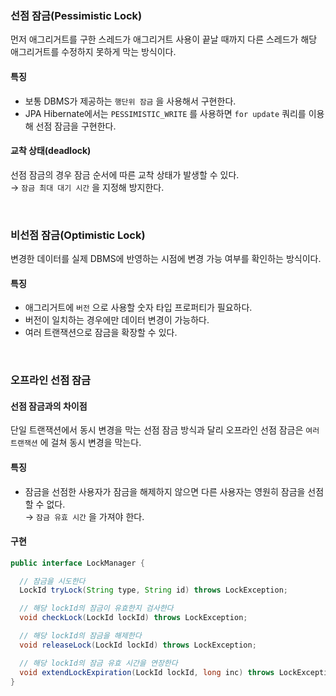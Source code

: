 ### 선점 잠금(Pessimistic Lock)

먼저 애그리거트를 구한 스레드가 애그리거트 사용이 끝날 때까지 다른 스레드가 해당 애그리거트를 수정하지 못하게 막는 방식이다.

#### 특징

- 보통 DBMS가 제공하는 `행단위 잠금` 을 사용해서 구현한다.
- JPA Hibernate에서는 `PESSIMISTIC_WRITE` 를 사용하면 `for update` 쿼리를 이용해 선점 잠금을 구현한다.

#### 교착 상태(deadlock)

선점 잠금의 경우 잠금 순서에 따른 교착 상태가 발생할 수 있다. <br>
→ `잠금 최대 대기 시간` 을 지정해 방지한다.

<br>

### 비선점 잠금(Optimistic Lock)

변경한 데이터를 실제 DBMS에 반영하는 시점에 변경 가능 여부를 확인하는 방식이다.

#### 특징

- 애그리거트에 `버전` 으로 사용할 숫자 타입 프로퍼티가 필요하다.
- 버전이 일치하는 경우에만 데이터 변경이 가능하다.
- 여러 트랜잭션으로 잠금을 확장할 수 있다.

<br>

### 오프라인 선점 잠금

#### 선점 잠금과의 차이점

단일 트랜잭션에서 동시 변경을 막는 선점 잠금 방식과 달리 오프라인 선점 잠금은 `여러 트랜잭션` 에 걸쳐 동시 변경을 막는다.

#### 특징

- 잠금을 선점한 사용자가 잠금을 해제하지 않으면 다른 사용자는 영원히 잠금을 선점할 수 없다. <br>
  → `잠금 유효 시간` 을 가져야 한다.

#### 구현

```java
public interface LockManager {

  // 잠금을 시도한다
  LockId tryLock(String type, String id) throws LockException;

  // 해당 lockId의 잠금이 유효한지 검사한다
  void checkLock(LockId lockId) throws LockException;

  // 해당 lockId의 잠금을 해제한다
  void releaseLock(LockId lockId) throws LockException;

  // 해당 lockId의 잠금 유효 시간을 연장한다
  void extendLockExpiration(LockId lockId, long inc) throws LockException;
}
```
